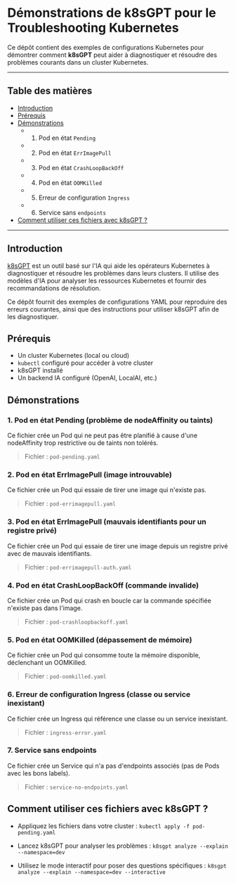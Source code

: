 # Démonstrations de k8sGPT pour le Troubleshooting Kubernetes

Ce dépôt contient des exemples de configurations Kubernetes pour démontrer comment **k8sGPT** peut aider à diagnostiquer et résoudre des problèmes courants dans un cluster Kubernetes.

---

## Table des matières
- [Introduction](#introduction)
- [Prérequis](#prérequis)
- [Démonstrations](#démonstrations)
  - 1. Pod en état `Pending`
  - 2. Pod en état `ErrImagePull`
  - 3. Pod en état `CrashLoopBackOff`
  - 4. Pod en état `OOMKilled`
  - 5. Erreur de configuration `Ingress`
  - 6. Service sans `endpoints`
- [Comment utiliser ces fichiers avec k8sGPT ?](#utilisation-de-k8sgpt)

---

## Introduction
[k8sGPT](https://github.com/k8sgpt-ai/k8sgpt) est un outil basé sur l'IA qui aide les opérateurs Kubernetes à diagnostiquer et résoudre les problèmes dans leurs clusters. Il utilise des modèles d'IA pour analyser les ressources Kubernetes et fournir des recommandations de résolution.

Ce dépôt fournit des exemples de configurations YAML pour reproduire des erreurs courantes, ainsi que des instructions pour utiliser k8sGPT afin de les diagnostiquer.

## Prérequis
- Un cluster Kubernetes (local ou cloud)
- `kubectl` configuré pour accéder à votre cluster
- k8sGPT installé
- Un backend IA configuré (OpenAI, LocalAI, etc.)

## Démonstrations

### 1. Pod en état Pending (problème de nodeAffinity ou taints)
Ce fichier crée un Pod qui ne peut pas être planifié à cause d'une nodeAffinity trop restrictive ou de taints non tolérés.
> Fichier : `pod-pending.yaml`

### 2. Pod en état ErrImagePull (image introuvable)
Ce fichier crée un Pod qui essaie de tirer une image qui n'existe pas.
> Fichier : `pod-errimagepull.yaml`

### 3. Pod en état ErrImagePull (mauvais identifiants pour un registre privé)
Ce fichier crée un Pod qui essaie de tirer une image depuis un registre privé avec de mauvais identifiants.
> Fichier : `pod-errimagepull-auth.yaml`

### 4. Pod en état CrashLoopBackOff (commande invalide)
Ce fichier crée un Pod qui crash en boucle car la commande spécifiée n'existe pas dans l'image.
> Fichier : `pod-crashloopbackoff.yaml`

### 5. Pod en état OOMKilled (dépassement de mémoire)
Ce fichier crée un Pod qui consomme toute la mémoire disponible, déclenchant un OOMKilled.
> Fichier : `pod-oomkilled.yaml`

### 6. Erreur de configuration Ingress (classe ou service inexistant)
Ce fichier crée un Ingress qui référence une classe ou un service inexistant.
> Fichier : `ingress-error.yaml`

### 7. Service sans endpoints
Ce fichier crée un Service qui n'a pas d'endpoints associés (pas de Pods avec les bons labels).
> Fichier : `service-no-endpoints.yaml`

## Comment utiliser ces fichiers avec k8sGPT ?

- Appliquez les fichiers dans votre cluster :
`kubectl apply -f pod-pending.yaml` 

- Lancez k8sGPT pour analyser les problèmes :
`k8sgpt analyze --explain --namespace=dev`

- Utilisez le mode interactif pour poser des questions spécifiques :
`k8sgpt analyze --explain --namespace=dev --interactive`



